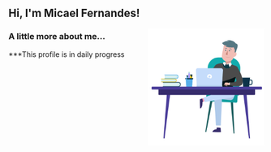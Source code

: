 <h2> Hi, I'm Micael Fernandes!</h2>
<img align='right' src="./assets/animation-programming.gif" width="230">





### A little more about me...  
***This profile is in daily progress

